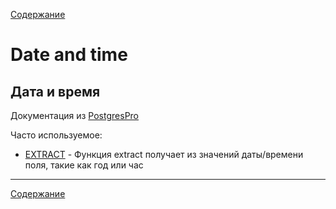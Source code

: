 [Содержание](README.md)

# Date and time
## Дата и время

Документация из [PostgresPro](https://postgrespro.ru/docs/postgrespro/9.5/functions-datetime#functions-datetime-extract)

Часто используемое: 
- [EXTRACT](https://postgrespro.ru/docs/postgrespro/9.5/functions-datetime#functions-datetime-extract) - Функция extract получает из значений даты/времени поля, такие как год или час

---
[Содержание](README.md)
